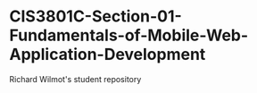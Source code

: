# CIS3801C-Section-01-Fundamentals-of-Mobile-Web-Application-Development
Richard Wilmot's student repository
